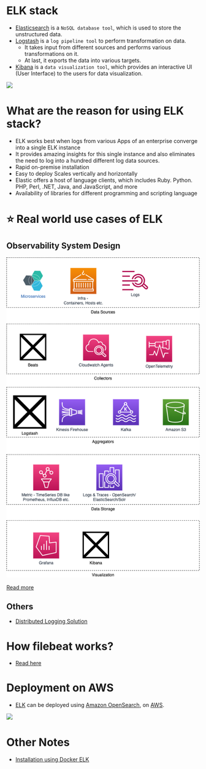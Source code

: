 # ELK stack
- [Elasticsearch](../3_DatabaseComponents/Search-Databases/ElasticSearch) is a `NoSQL database tool`, which is used to store the unstructured data.
- [Logstash](https://www.elastic.co/logstash/) is a `log pipeline tool` to perform transformation on data.
    - It takes input from different sources and performs various transformations on it.
    - At last, it exports the data into various targets.
- [Kibana](https://www.elastic.co/kibana/) is a `data visualization tool`, which provides an interactive UI (User Interface) to the users for data visualization.

![](https://www.guru99.com/images/2/elasticsearch-interview-questions-2.png)

# What are the reason for using ELK stack?
- ELK works best when logs from various Apps of an enterprise converge into a single ELK instance
- It provides amazing insights for this single instance and also eliminates the need to log into a hundred different log data sources. 
- Rapid on-premise installation 
- Easy to deploy Scales vertically and horizontally 
- Elastic offers a host of language clients, which includes Ruby. Python. PHP, Perl, .NET, Java, and JavaScript, and more 
- Availability of libraries for different programming and scripting language

# :star: Real world use cases of ELK

## Observability System Design

![](../../3_HLDDesignProblemsUC/ObervabilityLoggingSolution/ServersHealthObervabilityHLD.png)

[Read more](../../3_HLDDesignProblemsUC/ObervabilityLoggingSolution/Readme.md)

## Others
- [Distributed Logging Solution](../../3_HLDDesignProblemsUC/ObervabilityLoggingSolution/LoggingFileAggregation/Readme.md)

# How filebeat works?
- [Read here](https://www.elastic.co/guide/en/beats/filebeat/current/how-filebeat-works.html)

# Deployment on AWS
- [ELK]() can be deployed using [Amazon OpenSearch](../../2_AWSComponents/6_DatabaseServices/AmazonOpenSearch.md), on [AWS](../../2_AWSComponents).

![](https://d1.awsstatic.com/product-page-diagram_HIW_Amazon-OpenSearch.bccd42c9b855877a40e4eb3c55511a8aae1002a4.png)

# Other Notes
- [Installation using Docker ELK](https://github.com/deviantony/docker-elk)

